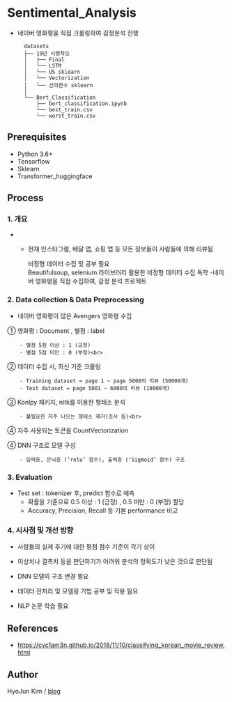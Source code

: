 # Sentimental_Analysis

   - 네이버 영화평을 직접 크롤링하여 감정분석 진행


           datasets
           ├── 19년 시행착오
           │   ├── Final
           │   └── LSTM
           │   └── US sklearn
           │   └── Vectorization
           │   └── 신의한수 sklearn
           │       
           └── Bert_Classification
               ├── bert_classification.ipynb
               └── best_train.csv
               └── worst_train.csv
## Prerequisites

- Python 3.6+
- Tensorflow
- Sklearn
- Transformer_huggingface

## Process

### 1. 개요


- - 현재 인스타그램, 배달 앱, 쇼핑 앱 등 모든 정보들이 사람들에 의해 리뷰됨

    비정형 데이터 수집 및 공부 필요<br>
    Beautifulsoup, selenium 라이브러리 활용한 비정형 데이터 수집 독학
    -네이버 영화평을 직접 수집하여, 감정 분석 프로젝트


### 2. Data collection & Data Preprocessing

- 네이버 영화평이 많은 Avengers 영화평 수집

① 영화평 : Document , 별점 : label<br>

        - 별점 5점 이상 : 1 (긍정)
        - 별점 5점 미만 : 0 (부정)<br>


② 데이터 수집 시, 최신 기준 크롤링<br>

        - Training dataset = page 1 ~ page 5000의 리뷰 (50000개)
        - Test dataset = page 5001 ~ 6000의 리뷰 (10000개)
③ Konlpy 패키지, nltk를 이용한 형태소 분석<br>


        - 불필요한 자주 나오는 형태소 제거(조사 등)<br>


④ 자주 사용되는 토큰을 CountVectorization<br>

④ DNN 구조로 모델 구성<br>

        - 입력층, 은닉층 (‘relu’ 함수), 출력층 (‘Sigmoid’ 함수) 구조


### 3. Evaluation

- Test set : tokenizer 후, predict 함수로 예측
  - 확률을 기준으로 0.5 이상 : 1 (긍정) , 0.5 미만 : 0 (부정) 할당
  - Accuracy, Precision, Recall 등 기본 performance 비교

### 4. 시사점 및 개선 방향

- 사람들의 실제 후기에 대한 평점 점수 기준이 각기 상이

- 이상치나 결측치 등을 판단하기가 어려워 분석의 정확도가 낮은 것으로 판단됨
- DNN 모델의 구조 변경 필요
- 데이터 전처리 및 모델링 기법 공부 및 적용 필요
- NLP 논문 학습 필요


## References

- https://cyc1am3n.github.io/2018/11/10/classifying_korean_movie_review.html

## Author

HyoJun Kim / [blog](http://rlagywns0213.github.io/)
